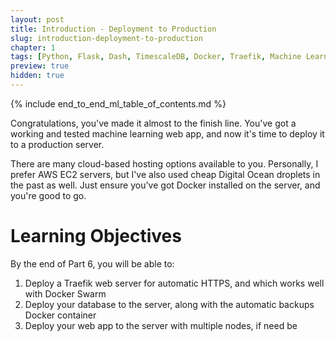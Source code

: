 ```yaml
---
layout: post
title: Introduction - Deployment to Production
slug: introduction-deployment-to-production
chapter: 1
tags: [Python, Flask, Dash, TimescaleDB, Docker, Traefik, Machine Learning]
preview: true
hidden: true
---
```


{% include end_to_end_ml_table_of_contents.md %}

Congratulations, you've made it almost to the finish line. You've got a working and tested machine learning web app, and now it's time to deploy it to a production server. 

There are many cloud-based hosting options available to you. Personally, I prefer AWS EC2 servers, but I've also used cheap Digital Ocean droplets in the past as well. Just ensure you've got Docker installed on the server, and you're good to go.

# Learning Objectives
By the end of Part 6, you will be able to:
1. Deploy a Traefik web server for automatic HTTPS, and which works well with Docker Swarm
2. Deploy your database to the server, along with the automatic backups Docker container
3. Deploy your web app to the server with multiple nodes, if need be
